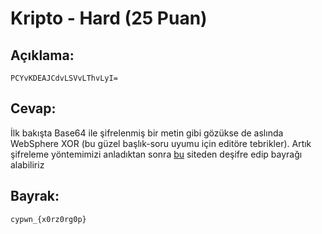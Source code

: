 # Kripto - Hard (25 Puan)

## Açıklama:
	PCYvKDEAJCdvLSVvLThvLyI=

## Cevap:
İlk bakışta Base64 ile şifrelenmiş bir metin gibi gözükse de aslında WebSphere XOR (bu güzel başlık-soru uyumu için editöre tebrikler). Artık şifreleme yöntemimizi anladıktan sonra [bu](https://strelitzia.net/wasXORdecoder/wasXORdecoder.html) siteden deşifre edip bayrağı alabiliriz

## Bayrak:
	cypwn_{x0rz0rg0p}
